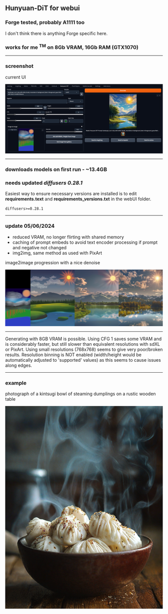 ## Hunyuan-DiT for webui ##
### Forge tested, probably A1111 too ###
I don't think there is anything Forge specific here.
### works for me <sup>TM</sup> on 8Gb VRAM, 16Gb RAM (GTX1070) ###

---
### screenshot ###
current UI

![](screenshot.png "UI screenshot")


---
### downloads models on first run - ~13.4GB ###
### needs updated *diffusers 0.28.1* ###

Easiest way to ensure necessary versions are installed is to edit **requirements.text** and **requirements_versions.txt** in the webUI folder.
```
diffusers>=0.28.1
```

---
### update 05/06/2024 ###
* reduced VRAM, no longer flirting with shared memory
* caching of prompt embeds to avoid text encoder processing if prompt and negative not changed
* img2img, same method as used with PixArt
  
image2image progression with a nice denoise

![](i2i.png "image2image sequence")

---

Generating with 8GB VRAM is possible. Using CFG 1 saves some VRAM and is considerably faster, but still slower than equivalent resolutions with sdXL or PixArt. Using small resolutions (768x768) seems to give very poor/broken results. Resolution binning is NOT enabled (width/height would be automatically adjusted to 'supported' values) as this seems to cause issues along edges.

---

### example ###
photograph of a kintsugi bowl of steaming dumplings on a rustic wooden table

![](example.png "896x1152, SA-solver, 20 steps, CFG 1")
